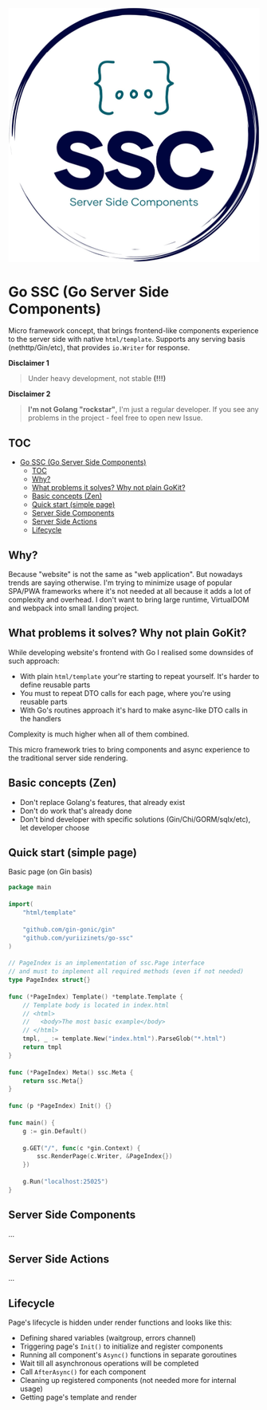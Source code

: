 
![Logo](/demo/static/ssclogo.png)

# Go SSC (Go Server Side Components)

Micro framework concept, that brings frontend-like components experience to the server side with native `html/template`. Supports any serving basis (nethttp/Gin/etc), that provides `io.Writer` for response.  

**Disclaimer 1**  
> Under heavy development, not stable **(!!!)**

**Disclaimer 2**  
> **I'm not Golang "rockstar"**, I'm just a regular developer. If you see any problems in the project - feel free to open new Issue.

## TOC

- [Go SSC (Go Server Side Components)](#go-ssc-go-server-side-components)
  - [TOC](#toc)
  - [Why?](#why)
  - [What problems it solves? Why not plain GoKit?](#what-problems-it-solves-why-not-plain-gokit)
  - [Basic concepts (Zen)](#basic-concepts-zen)
  - [Quick start (simple page)](#quick-start-simple-page)
  - [Server Side Components](#server-side-components)
  - [Server Side Actions](#server-side-actions)
  - [Lifecycle](#lifecycle)

## Why?

Because "website" is not the same as "web application". But nowadays trends are saying otherwise. I'm trying to minimize usage of popular SPA/PWA frameworks where it's not needed at all because it adds a lot of complexity and overhead. I don't want to bring large runtime, VirtualDOM and webpack into small landing project.  

## What problems it solves? Why not plain GoKit?

While developing website's frontend with Go I realised some downsides of such approach:  

- With plain `html/template` your're starting to repeat yourself. It's harder to define reusable parts
- You must to repeat DTO calls for each page, where you're using reusable parts
- With Go's routines approach it's hard to make async-like DTO calls in the handlers

Complexity is much higher when all of them combined.

This micro framework tries to bring components and async experience to the traditional server side rendering.

## Basic concepts (Zen)

- Don't replace Golang's features, that already exist
- Don't do work that's already done
- Don't bind developer with specific solutions (Gin/Chi/GORM/sqlx/etc), let developer choose

## Quick start (simple page)

Basic page (on Gin basis)  
  
```go
package main

import(
    "html/template"

    "github.com/gin-gonic/gin"
    "github.com/yuriizinets/go-ssc"
)

// PageIndex is an implementation of ssc.Page interface
// and must to implement all required methods (even if not needed)
type PageIndex struct{}

func (*PageIndex) Template() *template.Template {
    // Template body is located in index.html
    // <html>
    //   <body>The most basic example</body>
    // </html>
    tmpl, _ := template.New("index.html").ParseGlob("*.html")
    return tmpl
}

func (*PageIndex) Meta() ssc.Meta {
    return ssc.Meta{}
}

func (p *PageIndex) Init() {}

func main() {
    g := gin.Default()

    g.GET("/", func(c *gin.Context) {
        ssc.RenderPage(c.Writer, &PageIndex{})
    })

    g.Run("localhost:25025")
}
```

## Server Side Components

...

## Server Side Actions

...

## Lifecycle

Page's lifecycle is hidden under render functions and looks like this:

- Defining shared variables (waitgroup, errors channel)
- Triggering page's `Init()` to initialize and register components
- Running all component's `Async()` functions in separate goroutines
- Wait till all asynchronous operations will be completed
- Call `AfterAsync()` for each component
- Cleaning up registered components (not needed more for internal usage)
- Getting page's template and render
